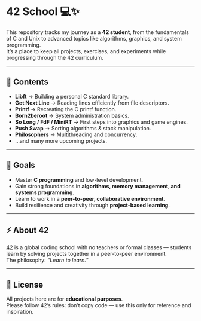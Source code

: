 # 42 School 💻✨

This repository tracks my journey as a **42 student**, from the fundamentals of C and Unix to advanced topics like algorithms, graphics, and system programming.  
It’s a place to keep all projects, exercises, and experiments while progressing through the 42 curriculum.

---

## 📂 Contents
- **Libft** → Building a personal C standard library.  
- **Get Next Line** → Reading lines efficiently from file descriptors.  
- **Printf** → Recreating the C printf function.  
- **Born2beroot** → System administration basics.  
- **So Long / FdF / MiniRT** → First steps into graphics and game engines.  
- **Push Swap** → Sorting algorithms & stack manipulation.  
- **Philosophers** → Multithreading and concurrency.  
- …and many more upcoming projects.
  
---

## 🎯 Goals
- Master **C programming** and low-level development.  
- Gain strong foundations in **algorithms, memory management, and systems programming**.  
- Learn to work in a **peer-to-peer, collaborative environment**.  
- Build resilience and creativity through **project-based learning**.  

---

## ⚡ About 42
[42](https://42.fr/en/homepage/) is a global coding school with no teachers or formal classes — students learn by solving projects together in a peer-to-peer environment.  
The philosophy: *“Learn to learn.”*

---

## 📜 License
All projects here are for **educational purposes**.  
Please follow 42’s rules: don’t copy code — use this only for reference and inspiration.
